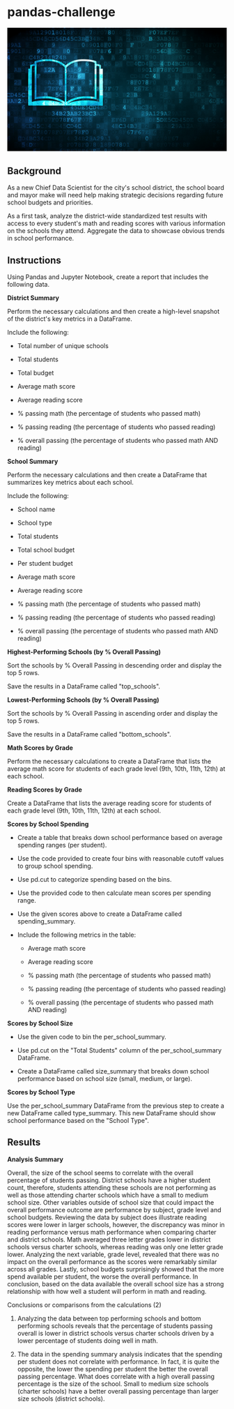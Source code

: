 # pandas-challenge

![Education](https://github.com/kgregart/pandas-challenge/blob/main/Images/education.png)

## Background

As a new Chief Data Scientist for the city's school district, the school board and mayor make will need help making strategic decisions regarding future school budgets and priorities.

As a first task, analyze the district-wide standardized test results with access to every student's math and reading scores with various information on the schools they attend. Aggregate the data to showcase obvious trends in school performance.

## Instructions

Using Pandas and Jupyter Notebook, create a report that includes the following data. 

__District Summary__

Perform the necessary calculations and then create a high-level snapshot of the district's key metrics in a DataFrame.

Include the following:

- Total number of unique schools

- Total students

- Total budget

- Average math score

- Average reading score

- % passing math (the percentage of students who passed math)

- % passing reading (the percentage of students who passed reading)

- % overall passing (the percentage of students who passed math AND reading)

__School Summary__

Perform the necessary calculations and then create a DataFrame that summarizes key metrics about each school.

Include the following:

- School name

- School type

- Total students

- Total school budget

- Per student budget

- Average math score

- Average reading score

- % passing math (the percentage of students who passed math)

- % passing reading (the percentage of students who passed reading)

- % overall passing (the percentage of students who passed math AND reading)

__Highest-Performing Schools (by % Overall Passing)__

Sort the schools by % Overall Passing in descending order and display the top 5 rows.

Save the results in a DataFrame called "top_schools".

__Lowest-Performing Schools (by % Overall Passing)__

Sort the schools by % Overall Passing in ascending order and display the top 5 rows.

Save the results in a DataFrame called "bottom_schools".

__Math Scores by Grade__

Perform the necessary calculations to create a DataFrame that lists the average math score for students of each grade level (9th, 10th, 11th, 12th) at each school.

__Reading Scores by Grade__

Create a DataFrame that lists the average reading score for students of each grade level (9th, 10th, 11th, 12th) at each school.

__Scores by School Spending__

- Create a table that breaks down school performance based on average spending ranges (per 
  student).

- Use the code provided to create four bins with reasonable cutoff values to group school 
  spending.

- Use pd.cut to categorize spending based on the bins.

- Use the provided code to then calculate mean scores per spending range.

- Use the given scores above to create a DataFrame called spending_summary.

- Include the following metrics in the table:

  - Average math score

  - Average reading score

  - % passing math (the percentage of students who passed math)

  - % passing reading (the percentage of students who passed reading)

  - % overall passing (the percentage of students who passed math AND reading)

__Scores by School Size__

- Use the given code to bin the per_school_summary.

- Use pd.cut on the "Total Students" column of the per_school_summary DataFrame.

- Create a DataFrame called size_summary that breaks down school performance based on school size (small, medium, or large).

__Scores by School Type__

Use the per_school_summary DataFrame from the previous step to create a new DataFrame called type_summary. This new DataFrame should show school performance based on the "School Type".

## Results

__Analysis Summary__

Overall, the size of the school seems to correlate with the overall percentage of students passing.  District schools have a higher student count, therefore, students attending these schools are not performing as well as those attending charter schools which have a small to medium school size. Other variables outside of school size that could impact the overall performance outcome are performance by subject, grade level and school budgets. Reviewing the data by subject does illustrate reading scores were lower in larger schools, however, the discrepancy was minor in reading performance versus math performance when comparing charter and district schools. Math averaged three letter grades lower in district schools versus charter schools, whereas reading was only one letter grade lower. Analyzing the next variable, grade level, revealed that there was no impact on the overall performance as the scores were remarkably similar across all grades.  Lastly, school budgets surprisingly showed that the more spend available per student, the worse the overall performance. In conclusion, based on the data available the overall school size has a strong relationship with how well a student will perform in math and reading.

Conclusions or comparisons from the calculations (2)

1. Analyzing the data between top performing schools and bottom performing schools reveals that the percentage of students passing overall is lower in district schools versus charter schools driven by a lower percentage of students doing well in math. 

2. The data in the spending summary analysis indicates that the spending per student does not correlate with performance. In fact, it is quite the opposite, the lower the spending per student the better the overall passing percentage.  What does correlate with a high overall passing percentage is the size of the school.  Small to medium size schools (charter schools) have a better overall passing percentage than larger size schools (district schools).


